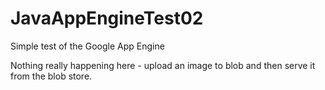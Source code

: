# JavaAppEngineTest02
Simple test of the Google App Engine

Nothing really happening here - upload an image to blob and then serve it from the blob store.

